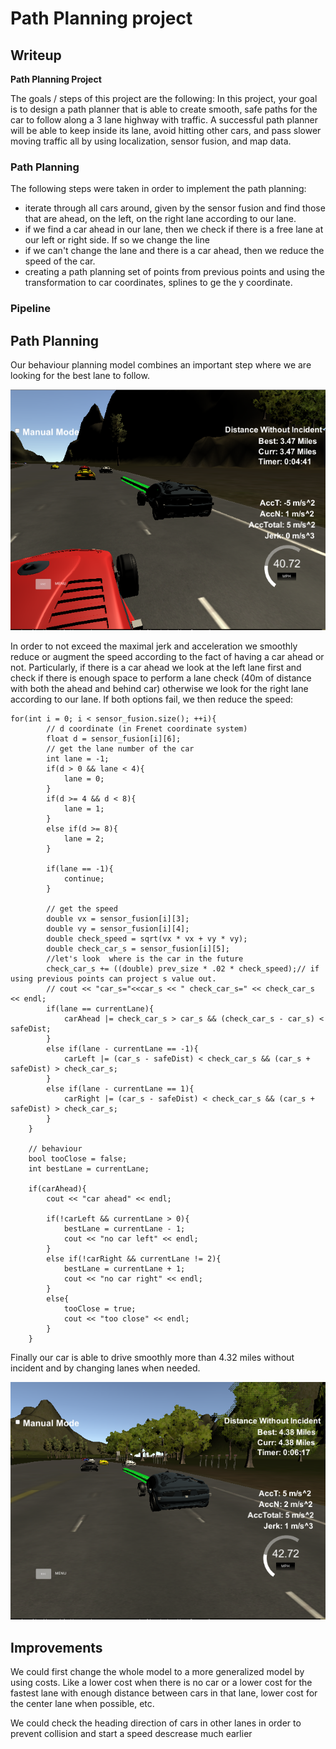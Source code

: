 # **Path Planning project** 

## Writeup


**Path Planning Project**

The goals / steps of this project are the following:
In this project, your goal is to design a path planner that is able to create smooth, safe paths for the car to follow along a 3 lane highway with traffic. A successful path planner will be able to keep inside its lane, avoid hitting other cars, and pass slower moving traffic all by using localization, sensor fusion, and map data.


[//]: # (Image References)

[image1]: ./images/1.png "straight"
[image2]: ./images/2.png "line changing"


### Path Planning

The following steps were taken in order to implement the path planning:
- iterate through all cars around, given by the sensor fusion and find those that are ahead, on the left, on the right lane according to our lane.
- if we find a car ahead in our lane, then we check if there is a free lane at our left or right side. If so we change the line
- if we can't change the lane and there is a car ahead, then we reduce the speed of the car.
- creating a path planning set of points from previous points and using the transformation to car coordinates, splines to ge the y coordinate.


### Pipeline
## Path Planning
Our behaviour planning model combines an important step where we are looking for the best lane to follow.

![alt][image1]

In order to not exceed the maximal jerk and acceleration we smoothly reduce or augment the speed according to the fact of having a car ahead or not. Particularly, if there is a car ahead we look at the left lane first and check if there is enough space to perform a lane check (40m of distance with both the ahead and behind car) otherwise we look for the right lane according to our lane. If both options fail, we then reduce the speed:

```
for(int i = 0; i < sensor_fusion.size(); ++i){
		// d coordinate (in Frenet coordinate system)
		float d = sensor_fusion[i][6];
		// get the lane number of the car
		int lane = -1;		
		if(d > 0 && lane < 4){
			lane = 0;
		}
		if(d >= 4 && d < 8){
			lane = 1;
		}
		else if(d >= 8){
			lane = 2;
		}

		if(lane == -1){
			continue;
		}

		// get the speed
	    double vx = sensor_fusion[i][3];
		double vy = sensor_fusion[i][4];
	    double check_speed = sqrt(vx * vx + vy * vy);
	    double check_car_s = sensor_fusion[i][5];
	    //let's look  where is the car in the future
		check_car_s += ((double) prev_size * .02 * check_speed);// if using previous points can project s value out.
		// cout << "car_s="<<car_s << " check_car_s=" << check_car_s << endl;
		if(lane == currentLane){
			carAhead |= check_car_s > car_s && (check_car_s - car_s) < safeDist;	
		}
		else if(lane - currentLane == -1){
			carLeft |= (car_s - safeDist) < check_car_s && (car_s + safeDist) > check_car_s;
		}
		else if(lane - currentLane == 1){
			carRight |= (car_s - safeDist) < check_car_s && (car_s + safeDist) > check_car_s;
		}		
	}

	// behaviour
	bool tooClose = false;
	int bestLane = currentLane;

	if(carAhead){
		cout << "car ahead" << endl;

		if(!carLeft && currentLane > 0){
			bestLane = currentLane - 1;
			cout << "no car left" << endl;
		}
		else if(!carRight && currentLane != 2){
			bestLane = currentLane + 1;
			cout << "no car right" << endl;
		}
		else{
			tooClose = true;
			cout << "too close" << endl;
		}
	}
```

Finally our car is able to drive smoothly more than 4.32 miles without incident and by changing lanes when needed.


![alt text][image2]

 

## Improvements

We could first change the whole model to a more generalized model by using costs. Like a lower cost when there is no car or a lower cost for the fastest lane with enough distance between cars in that lane, lower cost for the center lane when possible, etc.

We could check the heading direction of cars in other lanes in order to prevent collision and start a speed descrease much earlier


